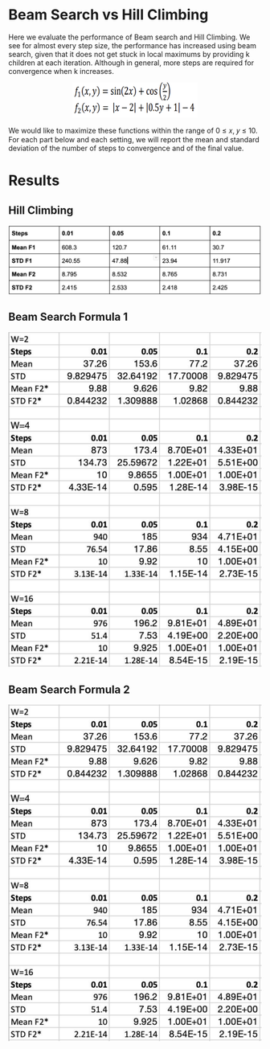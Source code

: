 # Beam Search vs Hill Climbing
Here we evaluate the performance of Beam search and Hill Climbing. We see for almost every step size, the performance has increased using beam search, given that it does not get stuck in local maximums by providing k children at each iteration. Although in general, more steps are required for convergence when k
increases. 
<p align="center">
<img src="Formulas.png" width="250" height="70"/>
</p>
We would like to maximize these functions within the range of 0 ≤ 𝑥, 𝑦 ≤ 10. For each part below and each setting, we will report the mean and standard deviation of the number of steps to convergence and of the final value.

# Results

## Hill Climbing
<img src="Hill Climbing.png"/>

## Beam Search Formula 1
<img src="F2 Beam.png"/>

## Beam Search Formula 2
<img src="F1 Beam.png"/>
